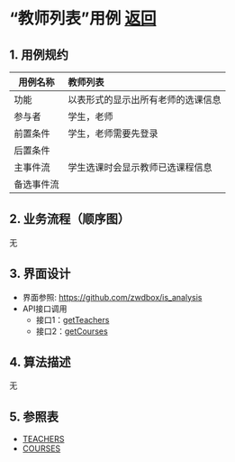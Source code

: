 ﻿<!-- markdownlint-disable MD033-->
<!-- 禁止MD033类型的警告 https://www.npmjs.com/package/markdownlint -->

# “教师列表”用例 [返回](../README.md)
## 1. 用例规约

|用例名称|教师列表|
|-------|:-------------|
|功能|以表形式的显示出所有老师的选课信息|
|参与者|学生，老师|
|前置条件|学生，老师需要先登录|
|后置条件| |
|主事件流|学生选课时会显示教师已选课程信息 |
|备选事件流| |

## 2. 业务流程（顺序图） 

无

## 3. 界面设计
- 界面参照: https://github.com/zwdbox/is_analysis
- API接口调用
    - 接口1：[getTeachers](../Interface/getTeachers.md)
    - 接口2：[getCourses](../Interface/getCourses.md)

## 4. 算法描述

无

## 5. 参照表

- [TEACHERS](../shujukusheji.md/#TEACHERS)
- [COURSES](../shujukusheji.md/#COURSES)

